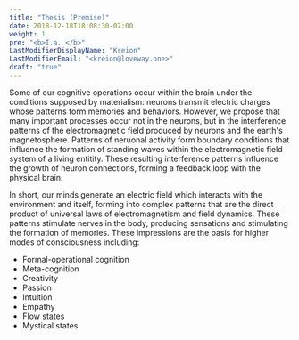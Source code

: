 ```yaml
---
title: "Thesis (Premise)"
date: 2018-12-18T18:08:30-07:00
weight: 1
pre: "<b>I.a. </b>"
LastModifierDisplayName: "Kreion"
LastModifierEmail: "<kreion@loveway.one>"
draft: "true"
---
```


Some of our cognitive operations occur within the brain under the conditions supposed by materialism: neurons transmit electric charges whose patterns form memories and behaviors. However, we propose that many important processes occur not in the neurons, but in the interference patterns of the electromagnetic field produced by neurons and the earth's magnetosphere. Patterns of neruonal activity form boundary conditions that influence the formation of standing waves within the electromagnetic field system of a living entitity. These resulting interference patterns influence the growth of neuron connections, forming a feedback loop with the physical brain.

In short, our minds generate an electric field which interacts with the environment and itself, forming into complex patterns that are the direct product of universal laws of electromagnetism and field dynamics. These patterns stimulate nerves in the body, producing sensations and stimulating the formation of memories. These impressions are the basis for higher modes of consciousness including:

* Formal-operational cognition
* Meta-cognition
* Creativity
* Passion
* Intuition
* Empathy
* Flow states
* Mystical states

